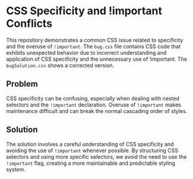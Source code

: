 # CSS Specificity and !important Conflicts

This repository demonstrates a common CSS issue related to specificity and the overuse of `!important`.  The `bug.css` file contains CSS code that exhibits unexpected behavior due to incorrect understanding and application of CSS specificity and the unnecessary use of !important. The `bugSolution.css` shows a corrected version.

## Problem

CSS specificity can be confusing, especially when dealing with nested selectors and the `!important` declaration.  Overuse of `!important` makes maintenance difficult and can break the normal cascading order of styles.

## Solution

The solution involves a careful understanding of CSS specificity and avoiding the use of `!important` whenever possible.  By structuring CSS selectors and using more specific selectors, we avoid the need to use the `!important` flag, creating a more maintainable and predictable styling system.